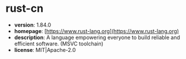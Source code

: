 # rust-cn

- **version**: 1.84.0
- **homepage**: [https://www.rust-lang.org](https://www.rust-lang.org)
- **description**: A language empowering everyone to build reliable and efficient software. (MSVC toolchain)
- **license**: MIT|Apache-2.0

